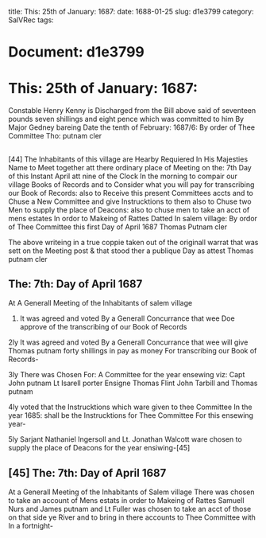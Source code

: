 title: This: 25th of January: 1687:
date: 1688-01-25
slug: d1e3799
category: SalVRec
tags: 




# Document: d1e3799


# This: 25th of January: 1687: 

Constable Henry Kenny is Discharged from the Bill above said of seventeen pounds seven shillings and eight pence which was committed to him By Major Gedney bareing Date the tenth of February: 1687/6: By order of Thee Committee Tho: putnam cler

## 

[44] The Inhabitants of this village are Hearby Requiered In His Majesties Name to Meet together att there ordinary place of Meeting on the: 7th Day of this Instant April att nine of the Clock In the morning to compair our village Books of Records and to Consider what you will pay for transcribing our Book of Records: also to Receive this present Committees accts and to Chuse a New Committee and give Instrucktions to them also to Chuse two Men to supply the place of Deacons: also to chuse men to take an acct of mens estates In ordor to Makeing of Rattes Datted In salem village: By ordor of Thee Committee this first Day of April 1687 Thomas Putnam cler

The above writeing in a true coppie taken out of the originall warrat that was sett on the Meeting post & that stood ther a publique Day as attest Thomas putnam cler

## The: 7th: Day of April 1687

At A Generall Meeting of the Inhabitants of salem village

1. It was agreed and voted By a Generall Concurrance that wee Doe approve of the transcribing of our Book of Records

2ly It was agreed and voted By a Generall Concurrance that wee will give Thomas putnam forty shillings in pay as money For transcribing our Book of Records-

3ly There was Chosen For: A Committee for the year ensewing viz: Capt John putnam Lt Isarell porter Ensigne Thomas Flint John Tarbill and Thomas putnam

4ly voted that the Instrucktions which ware given to thee Committee In the year 1685: shall be the Instrucktions for Thee Committee For this ensewing year-

5ly Sarjant Nathaniel Ingersoll and Lt. Jonathan Walcott ware chosen to supply the place of Deacons for the year ensiwing-[45] 

## [45] The: 7th: Day of April 1687

At a Generall Meeting of the Inhabitants of Salem village There was chosen to take an account of Mens estats in order to Makeing of Rattes Samuell Nurs and James putnam and Lt Fuller was chosen to take an acct of those on that side ye River and to bring in there accounts to Thee Committee with In a fortnight-
